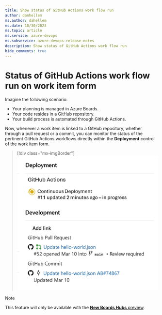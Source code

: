 ```yaml
---
title: Show status of GitHub Actions work flow run
author: danhellem
ms.author: dahellem
ms.date: 10/30/2023
ms.topic: article
ms.service: azure-devops
ms.subservice: azure-devops-release-notes
description: Show status of GitHub Actions work flow run
hide_comments: true
---
```


# Status of GitHub Actions work flow run on work item form

Imagine the following scenario:

- Your planning is managed in Azure Boards.
- Your code resides in a GitHub repository.
- Your build process is automated through GitHub Actions.

Now, whenever a work item is linked to a GitHub repository, whether through a pull request or a commit, you can monitor the status of the pertinent GitHub Actions workflows directly within the **Deployment** control of the work item form.

> [!div class="mx-imgBorder"]
> ![screen shot example of work flow run on work item form](media\boards-show-github-actions-status-1.png)


> [!NOTE]
> This feature will only be available with the [**New Boards Hubs** preview](https://devblogs.microsoft.com/devops/new-boards-hub-public-preview/).